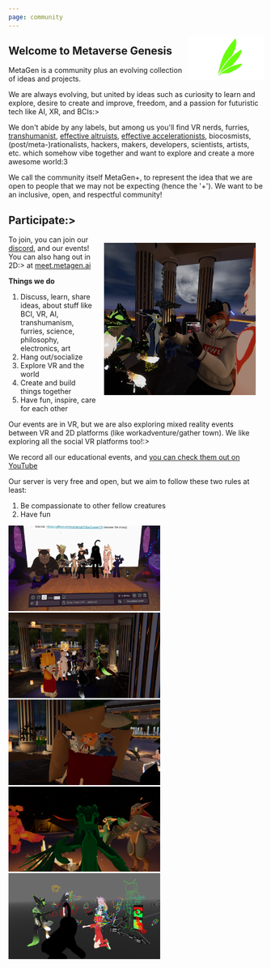 ```yaml
---
page: community
---
```


<img alt="logo based on Avali icon by Ryuujin-ZERO, CC-BY" title="logo based on Avali icon by Ryuujin-ZERO, CC-BY" src="logo_feathers.png" width="150px" style="float:right;">

## Welcome to Metaverse Genesis

MetaGen is a community plus an evolving collection of ideas and projects.

We are always evolving, but united by ideas such as curiosity to learn and explore, desire to create and improve, freedom, and a passion for futuristic tech like AI, XR, and BCIs:>

We don't abide by any labels, but among us you'll find VR nerds, furries, [transhumanist](https://en.wikipedia.org/wiki/Transhumanism), [effective altruists](https://www.effectivealtruism.org/), [effective accelerationists](https://effectiveaccelerationism.substack.com/p/repost-notes-on-eacc-principles-and), biocosmists, (post/meta-)rationalists, hackers, makers, developers, scientists, artists, etc. which somehow vibe together and want to explore and create a more awesome world:3

We call the community itself MetaGen+, to represent the idea that we are open to people that we may not be expecting (hence the '+'). We want to be an inclusive, open, and respectful community!

## Participate:>

<img src="img/event2.jpg" width="300px" style="float:right; padding: 15px;">

To join, you can join our [discord](/discord), and our events! You can also hang out in 2D:> at [meet.metagen.ai](https://meet.metagen.ai/)

__Things we do__

1. Discuss, learn, share ideas, about stuff like BCI, VR, AI, transhumanism, furries, science, philosophy, electronics, art 
2. Hang out/socialize
3. Explore VR and the world
4. Create and build things together
5. Have fun, inspire, care for each other

Our events are in VR, but we are also exploring mixed reality events between VR and 2D platforms (like workadventure/gather town). We like exploring all the social VR platforms too!:>

We record all our educational events, and [you can check them out on YouTube](https://www.youtube.com/playlist?list=PLmwqDOin_Zt48iB6dzKmE3tLdWqxTc3ha)

Our server is very free and open, but we aim to follow these two rules at least:

1. Be compassionate to other fellow creatures 
2. Have fun

<img src="img/event1.png" width="300px" style="">
<img src="img/event3.png" width="300px" style="">
<img src="img/event4.png" width="300px" style="">
<img src="img/event5.png" width="300px" style="">
<img src="img/event_shaders.JPG" width="300px" style="">
